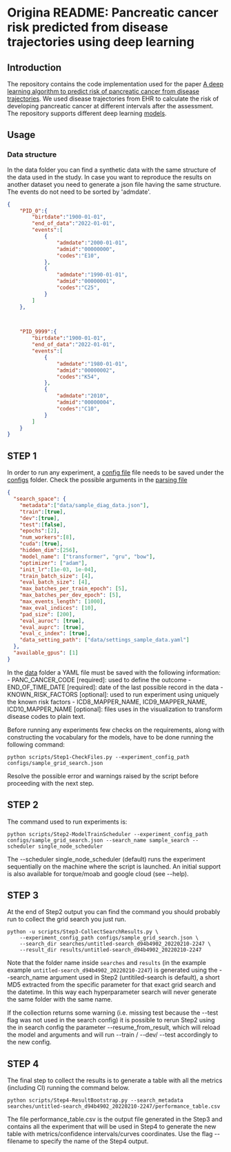 # Origina README: Pancreatic cancer risk predicted from disease trajectories using deep learning

## Introduction
The repository contains the code implementation used for the paper [A deep learning algorithm to predict risk of pancreatic cancer from disease trajectories](https://www.nature.com/articles/s41591-023-02332-5).
We used disease trajectories from EHR to calculate the risk of developing pancreatic cancer at different intervals after the assessment. The repository supports different deep learning [models](cancerrisknet/models).

## Usage
### Data structure

In the data folder you can find a synthetic data with the same structure of the data used in the study. In case you want to reproduce the results on another dataset you need to generate a json file having the same structure. The events do not need to be sorted by 'admdate'.

```json
{
    "PID_0":{
        "birtdate":"1900-01-01",
        "end_of_data":"2022-01-01",
        "events":[
            {
                "admdate":"2000-01-01",
                "admid":"00000000",
                "codes":"E10",
            },
            {
                "admdate":"1990-01-01",
                "admid":"00000001",
                "codes":"C25",
            }
        ]
    },


    
    "PID_9999":{
        "birtdate":"1900-01-01",
        "end_of_data":"2022-01-01",
        "events":[
            {
                "admdate":"1980-01-01",
                "admid":"00000002",
                "codes":"K54",
            },
            {
                "admdate":"2010",
                "admid":"00000004",
                "codes":"C10",
            }
        ]
    }
}
```

## STEP 1
In order to run any experiment, a [config file](configs/sample_grid_search.json) file needs to be saved under the [configs](configs) folder. Check the possible arguments in the [parsing file](cancerrisknet/utils/parsing.py) 

```json
{
  "search_space": {
    "metadata":["data/sample_diag_data.json"],
    "train":[true],
    "dev":[true],
    "test":[false],
    "epochs":[2],
    "num_workers":[8],
    "cuda":[true],
    "hidden_dim":[256],
    "model_name": ["transformer", "gru", "bow"],
    "optimizer": ["adam"],
    "init_lr":[1e-03, 1e-04],
    "train_batch_size": [4],
    "eval_batch_size": [4],
    "max_batches_per_train_epoch": [5],
    "max_batches_per_dev_epoch": [5],
    "max_events_length": [1000],
    "max_eval_indices": [10],
    "pad_size": [200],
    "eval_auroc": [true],
    "eval_auprc": [true],
    "eval_c_index": [true],
    "data_setting_path": ["data/settings_sample_data.yaml"]
  },
  "available_gpus": [1]
}
```
In the [data](data) folder a YAML file must be saved with the following information:
    - PANC_CANCER_CODE [required]: used to define the outcome
    - END_OF_TIME_DATE [required]: date of the last possible record in the data 
    - KNOWN_RISK_FACTORS [optional]: used to run experiment using uniquely the known risk factors 
    - ICD8_MAPPER_NAME, ICD9_MAPPER_NAME, ICD10_MAPPER_NAME [optional]: files uses in the visualization to transform disease codes to plain text. 

Before running any experiments few checks on the requirements, along with constructing the vocabulary for the models, have to be done running the following command:
```
python scripts/Step1-CheckFiles.py --experiment_config_path configs/sample_grid_search.json
``` 
Resolve the possible error and warnings raised by the script before proceeding with the next step. 

## STEP 2

The command used to run experiments is:
```
python scripts/Step2-ModelTrainScheduler --experiment_config_path configs/sample_grid_search.json --search_name sample_search --scheduler single_node_scheduler
```

The --scheduler single_node_scheduler (default) runs the experiment sequentially on the machine where the script is launched. An initial support is also available for torque/moab and google cloud (see --help).

## STEP 3
At the end of Step2 output you can find the command you should probably run to collect the grid search you just run.

```
python -u scripts/Step3-CollectSearchResults.py \
    --experiment_config_path configs/sample_grid_search.json \
    --search_dir searches/untitled-search_d94b4902_20220210-2247 \
    --result_dir results/untitled-search_d94b4902_20220210-2247
```
Note that the folder name inside ```searches``` and ```results```  (in the example example ```untitled-search_d94b4902_20220210-2247```) is generated using the --search_name argument used in Step2 (untitiled-search is default), a short MD5 extracted from the specific parameter for that exact grid search and the datetime. In this way each hyperparameter search will never generate the same folder with the same name. 

If the collection returns some warning (i.e. missing test because the --test flag was not used in the search config) it is possible to rerun Step2 using the in search config the parameter --resume_from_result, which will reload the model and arguments and will run --train / --dev/ --test accordingly to the new config. 

## STEP 4

The final step to collect the results is to generate a table with all the metrics (including CI) running the command below.

```
python scripts/Step4-ResultBootstrap.py --search_metadata searches/untitled-search_d94b4902_20220210-2247/performance_table.csv
``` 

The file performance_table.csv is the output file generated in the Step3 and contains all the experiment that will be used in Step4 to generate the new table with metrics/confidence intervals/curves coordinates. Use the flag --filename to specify the name of the Step4 output. 
